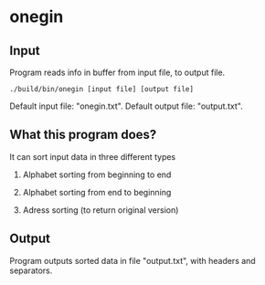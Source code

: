 # onegin

## Input
Program reads info in buffer from input file, to output file.
```
./build/bin/onegin [input file] [output file]
```
Default input file: "onegin.txt". Default output file: "output.txt".

## What this program does?
It can sort input data in three different types

1) Alphabet sorting from beginning to end

2) Alphabet sorting from end to beginning

3) Adress sorting (to return original version)

## Output
Program outputs sorted data in file "output.txt", with headers and separators.
